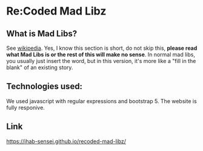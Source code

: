 # Re:Coded Mad Libz

## What is Mad Libs?

See [wikipedia](https://en.wikipedia.org/wiki/Mad_Libs). Yes, I know this section is short, do not skip this, **please read what Mad Libs is or the rest of this will make no sense**. In normal mad libs, you usually just insert the word, but in this version, it's more like a "fill in the blank" of an existing story.

## Technologies used:
We used javascript with regular expressions and bootstrap 5. The website is fully responive.

## Link 
https://ihab-sensei.github.io/recoded-mad-libz/
